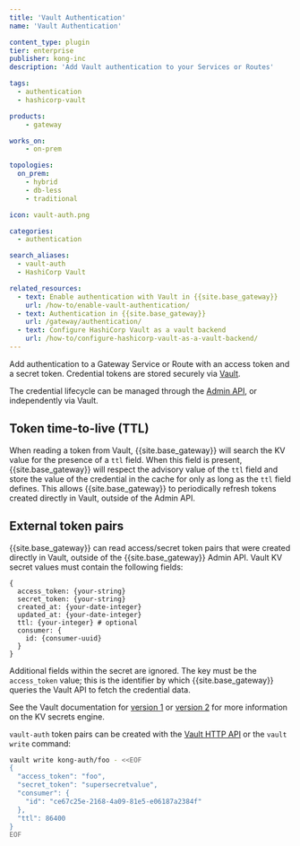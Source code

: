 ```yaml
---
title: 'Vault Authentication'
name: 'Vault Authentication'

content_type: plugin
tier: enterprise
publisher: kong-inc
description: 'Add Vault authentication to your Services or Routes'

tags:
  - authentication
  - hashicorp-vault

products:
    - gateway

works_on:
    - on-prem

topologies:
  on_prem:
    - hybrid
    - db-less
    - traditional

icon: vault-auth.png

categories:
  - authentication

search_aliases:
  - vault-auth
  - HashiCorp Vault

related_resources:
  - text: Enable authentication with Vault in {{site.base_gateway}}
    url: /how-to/enable-vault-authentication/
  - text: Authentication in {{site.base_gateway}}
    url: /gateway/authentication/
  - text: Configure HashiCorp Vault as a vault backend
    url: /how-to/configure-hashicorp-vault-as-a-vault-backend/
---
```


Add authentication to a Gateway Service or Route with an access token and a secret token. 
Credential tokens are stored securely via [Vault](https://developer.hashicorp.com/vault). 

The credential lifecycle can be managed through the [Admin API](/api/gateway/admin-ee/), or independently via Vault.

## Token time-to-live (TTL)

When reading a token from Vault, {{site.base_gateway}} will search the KV value for the presence of a `ttl` field. When this field is present, {{site.base_gateway}} will respect the advisory value of the `ttl` field and store the value of the credential in the cache for only as long as the `ttl` field defines. This allows {{site.base_gateway}} to periodically refresh tokens created directly in Vault, outside of the Admin API.

## External token pairs

{{site.base_gateway}} can read access/secret token pairs that were created directly in Vault, outside of the {{site.base_gateway}} Admin API. Vault KV secret values must contain the following fields:

```
{
  access_token: {your-string}
  secret_token: {your-string}
  created_at: {your-date-integer}
  updated_at: {your-date-integer}
  ttl: {your-integer} # optional
  consumer: {
    id: {consumer-uuid}
  }
}
```

Additional fields within the secret are ignored. The key must be the `access_token` value; this is the identifier by which {{site.base_gateway}} queries the Vault API to fetch the credential data.

See the Vault documentation for [version 1](https://developer.hashicorp.com/vault/docs/secrets/kv/kv-v1) or [version 2](https://developer.hashicorp.com/vault/docs/secrets/kv/kv-v2) for more information on the KV secrets engine.

`vault-auth` token pairs can be created with the [Vault HTTP API](https://developer.hashicorp.com/vault/api-docs) or the `vault write` command:

```bash
vault write kong-auth/foo - <<EOF
{
  "access_token": "foo",
  "secret_token": "supersecretvalue",
  "consumer": {
    "id": "ce67c25e-2168-4a09-81e5-e06187a2384f"
  },
  "ttl": 86400
}
EOF
```
